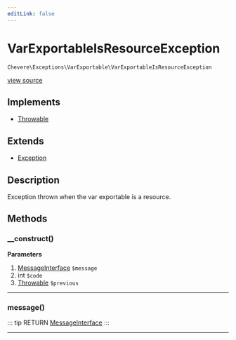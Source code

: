 ```yaml
---
editLink: false
---
```


# VarExportableIsResourceException

`Chevere\Exceptions\VarExportable\VarExportableIsResourceException`

[view source](https://github.com/chevere/chevere/blob/master/exceptions/VarExportable/VarExportableIsResourceException.php)

## Implements

- [Throwable](https://www.php.net/manual/class.throwable)

## Extends

- [Exception](../Core/Exception.md)

## Description

Exception thrown when the var exportable is a resource.

## Methods

### __construct()

**Parameters**

1. [MessageInterface](../../Interfaces/Message/MessageInterface.md) `$message`
2. int `$code`
3. [Throwable](https://www.php.net/manual/class.throwable) `$previous`

---

### message()

::: tip RETURN
[MessageInterface](../../Interfaces/Message/MessageInterface.md)
:::

---
